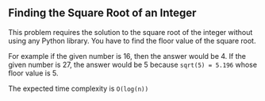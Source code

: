 ## Finding the Square Root of an Integer
This problem requires the solution to the square root of the integer without using any Python library. 
You have to find the floor value of the square root.

For example if the given number is 16, then the answer would be 4.
If the given number is 27, the answer would be 5 because `sqrt(5) = 5.196` whose floor value is 5.

The expected time complexity is `O(log(n))`
